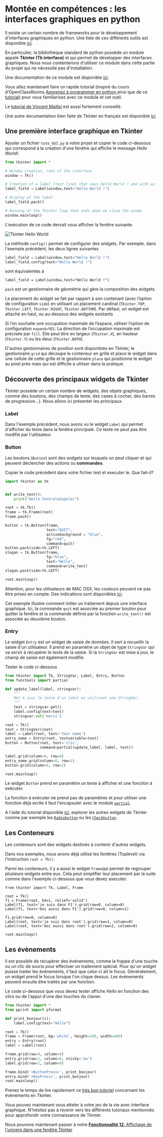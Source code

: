 # Montée en compétences : les interfaces graphiques en python



Il existe un certain nombre de frameworks pour le développement d'interfaces graphiques en python. Une liste de ces différents outils est disponible [ici](https://wiki.python.org/moin/GuiProgramming).

En particulier, la bibliothèque standard de python possède un module appelé **Tkinter (Tk interface)** et qui permet de développer des interfaces graphiques. Nous nous contenterons d'utiliser ce module dans cette partie du projet qui ne nécessite pas d'installation.

Une documentation de ce module est disponible [ici](https://wiki.python.org/moin/TkInter).

Vous allez maintenant faire un rapide tutorial (inspiré du cours d'OpenClassRooms [Apprenez à programmer en python ](https://openclassrooms.com/fr/courses/235344-apprenez-a-programmer-en-python/234859-des-interfaces-graphiques-avec-tkinter) ainsi que de ce [tutorial](https://www.python-course.eu/python_tkinter.php)) pour  vous familiarisez avec ce module et cet outil.

Le [tutorial de Vincent Maillol](https://vincent.developpez.com/cours-tutoriels/python/tkinter/apprendre-creer-interface-graphique-tkinter-python-3/) est aussi fortement conseillé.

Une autre documentation bien faite de Tkinter en français est disponible [ici](http://tkinter.fdex.eu/index.html)



## Une première interface graphique en Tkinter

Ajouter un fichier `tuto_GUI.py` à votre projet et copier le code ci-dessous qui correspond à la création d'une fenêtre qui affiche le message *Hello World!*.

```PYTHON
from tkinter import *

# Window creation, root of the interface
window = Tk()

# Creation of a label (text line) that says Hello World ! and with as first parameter the previous window
label_field = Label(window,text="Hello World !")

# Display of the label
label_field.pack()

# Running of the Tkinter loop that ends when we close the windw
window.mainloop()
```

L'exécution de ce code devrait vous afficher la fenêtre suivante.

![Tkinter Hello World](./Images/hello.png)


La méthode `config()` permet de configurer des widgets. Par exemple, dans l'exemple précédent, les deux lignes suivantes 
``` PYTHON
label_field = Label(window,text="Hello World !")
label_field.config(text="Hello World !")
```
sont équivalentes  à
```
label_field = Label(window,text="Hello World !")
```


`pack` est un gestionnaire de géométrie qui gère la composition des widgets.

Le placement du widget se fait par rapport à son contenant (avec l’option de configuration `side`) en utilisant un placement cardinal (`Tkinter.TOP`, `Tkinter.LEFT`, `Tkinter.RIGHT`, `Tkinter.BOTTOM`). Par défaut, un widget est attaché en haut, ou au-dessous des widgets existants


Si l’on souhaite une occupation maximale de l’espace, utiliser l’option de configuration `expand=YES`. La direction de l’occupation maximale est précisée par `fill`. Elle peut être en largeur (`Tkinter.X`), en hauteur (`Tkinter.Y`) ou les deux (`Tkinter.BOTH`).


D'autres gestionnaires de position sont disponibles en Tkinter, le gestionnaire `grid` qui découpe le conteneur en grille et place le widget dans une cellule de cette grille et le gestionnaire `place` qui positionne le widget au pixel près mais qui est difficile à utiliser dans la pratique.


## Découverte des principaux widgets de Tkinter


Tkinter possède un certain nombre de widgets, des objets graphiques, comme des boutons, des champs de texte, des cases à cocher, des barres de progression…). Nous allons ici présenter les principaux.

### Label

Dans l'exemple précédent, nous avons vu le widget `Label` qui permet d'afficher du texte dans la fenêtre principale. Ce texte ne peut pas être modifié par l'utilisateur.

### Button

Les boutons (`Button`) sont des widgets sur lesquels on peut cliquer et qui peuvent déclencher des actions ou **commandes**.

Copier le code précédent dans votre fichier test et executer le. Que fait-il?


``` PYTHON
import tkinter as tk


def write_text():
    print("Hello CentraleSupelec")

root = tk.Tk()
frame = tk.Frame(root)
frame.pack()

button = tk.Button(frame,
                   text="QUIT",
                   activebackground = "blue",
                   fg="red",
                   command=quit)
button.pack(side=tk.LEFT)
slogan = tk.Button(frame,
                   fg="blue",
                   text="Hello",
                   command=write_text)
slogan.pack(side=tk.LEFT)

root.mainloop()

```

Attention, pour les utilisateurs de MAC OSX, les couleurs peuvent ne pas être prises en compte. Des indications sont disponibles [ici](https://stackoverflow.com/questions/1529847/how-to-change-the-foreground-or-background-colour-of-a-tkinter-button-on-mac-os).

Cet exemple illustre comment initier un traitement depuis une interface graphique. Ici, la commande `quit` est associée au premier bouton pour quitter la fenêtre et la commande définie par la fonction `write_text()` est associée au deuxième bouton.



### Entry
Le widget `Entry` est un widget de saisie de données. Il sert à recueillir la saisie d'un utilisateur. Il prend en paramètre un objet de type `StringVar` qui va servir à récupérer le texte de la saisie. Si la `StringVar` est mise à jour, le champ de saisie est également modifié.


Tester le code ci-dessous


``` PYTHON
from tkinter import Tk, StringVar, Label, Entry, Button
from functools import partial

def update_label(label, stringvar):
    """
    Met à jour le texte d'un label en utilisant une StringVar.
    """
    text = stringvar.get()
    label.config(text=text)
    stringvar.set('merci')

root = Tk()
text = StringVar(root)
label = Label(root, text='Your name')
entry_name = Entry(root, textvariable=text)
button = Button(root, text='clic',
                command=partial(update_label, label, text))

label.grid(column=0, row=0)
entry_name.grid(column=0, row=1)
button.grid(column=0, row=2)

root.mainloop()

```

Le widget `Button` prend en paramètre un texte à afficher et une fonction à exécuter.

La fonction à exécuter ne prend pas de paramètres et pour utiliser une fonction déjà ecrite il faut l'encapsuler avec le module [`partial`](https://docs.python.org/2/library/functools.html). 

A l'aide du tutorial disponible [ici](https://www.python-course.eu/tkinter_radiobuttons.php), explorer les autres widgets de Tkinter comme par exemple les [`Radiobutton`](https://www.python-course.eu/tkinter_radiobuttons.php) ou les [`Checkbutton`](https://www.python-course.eu/tkinter_checkboxes.php).


## Les Conteneurs

Les conteneurs sont des widgets destinés à contenir d'autres widgets.

Dans nos exemples, nous avons déjà utilisé les fenêtres (Toplevel) via l'instruction `root = Tk()`. 

Parmi les conteneurs, il y a aussi le widget `Frame`qui permet de regrouper plusieurs widgets entre eux. Cela peut simplifier leur placement par la suite comme dans l'exemple ci-dessous que vous devez executer.


```
from tkinter import Tk, Label, Frame

root = Tk()
f1 = Frame(root, bd=1, relief='solid')
Label(f1, text='je suis dans F1').grid(row=0, column=0)
Label(f1, text='moi aussi dans F1').grid(row=0, column=1)

f1.grid(row=0, column=0)
Label(root, text='je suis dans root').grid(row=1, column=0)
Label(root, text='moi aussi dans root').grid(row=2, column=0)

root.mainloop()
```

## Les évènements

Il est possible de récupérer des événements, comme la frappe d'une touche ou un clic de souris pour effectuer un traitement spécial. Pour qu'un widget puisse traiter les événements, il faut que celui-ci ait le focus. Généralement, un widget prend le focus lorsque l'on clique dessus. Les événements peuvent ensuite être traités par une fonction.


Le code ci-dessous que vous devez tester affiche *Hello* en fonction des clics ou de l'appui d'une des touches du clavier.

```PYTHON
from tkinter import *
from pprint import pformat

def print_bonjour(i):
    label.config(text="Hello")

root = Tk()
frame = Frame(root, bg='white', height=100, width=400)
entry = Entry(root)
label = Label(root)

frame.grid(row=0, column=0)
entry.grid(row=1, column=0, sticky='ew')
label.grid(row=2, column=0)

frame.bind('<ButtonPress>', print_bonjour)
entry.bind('<KeyPress>', print_bonjour)
root.mainloop()
```

Prenez le temps de lire rapidement ce [très bon tutoriel](http://tkinter.fdex.eu/doc/event.html) concernant les évènements en Tkinter.

Vous pouvez maintenant vous atteler à votre jeu de la vie avec interface graphique. N'hésitez pas à revenir vers les différents tutoriaux mentionnés pour approfondir votre connaissance de Tkinter.

Nous pouvons maintenant passer à notre [**Fonctionnalité 12**: Affichage de l'univers dans une fenêtre Tkinter](./univers.md)






